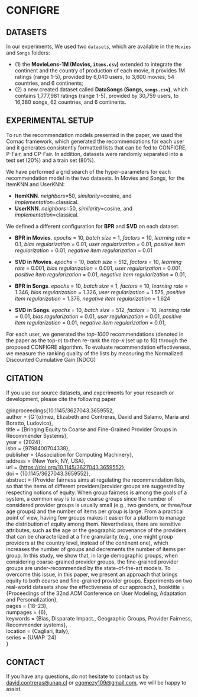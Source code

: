 # CONFIGRE
## DATASETS
In our experiments, We used two ```datasets```, which are available in the ```Movies``` and ```Songs``` folders:
* (1) the **MovieLens-1M (Movies, ```items.csv```)** extended to integrate the continent and the country of production of each movie, it provides 1M ratings (range 1-5), provided by 6,040 users, to 3,600 movies, 54 countries, and 6 continents; 
* (2) a new created dataset called **DataSongs (Songs, ```songs.csv```)**, which contains 1,777,981 ratings (range 1-5), provided by 30,759 users, to 16,380 songs, 62 countries, and 6 continents. 

## EXPERIMENTAL SETUP
To run the recommendation models presented in the paper, we used the Cornac framework, which generated the recommendations for each user and it generates consistently formatted lists that can be fed to CONFIGRE, P-Fair, and CP-Fair. In addition, datasets were randomly separated into a test set (20%) and a train set (80%).

We have performed a grid search of the hyper-parameters for each recommendation model in the two datasets. 
In Movies and Songs, for the ItemKNN and UserKNN:
* **ItemKNN**. *neighbors*=50, *similarity*=cosine, and *implementation*=classical.
* **UserKNN**. *neighbors*=50, *similarity*=cosine, and *implementation*=classical.

We defined a different configuration for **BPR** and **SVD** on each dataset.
* **BPR in Movies**. *epochs* = 10, *batch size* = 1, *factors* = 10, *learning rate* = 0.1, *bias regularization* = 0.01, *user regularization* = 0.01, *positive item regularization* = 0.01, *negative item regularization* = 0.01
* **SVD in Movies**. *epochs* = 10, *batch size* = 512, *factors* = 10, *learning rate* = 0.001, *bias regularization* = 0.001, *user regularization* = 0.001, *positive item regularization* = 0.01, *negative item regularization* = 0.01,

* **BPR in Songs**. *epochs* = 10, *batch size* = 1, *factors* = 10, *learning rate* = 1.346, *bias regularization* = 1.326, *user regularization* = 1.575, *positive item regularization* = 1.376, *negative item regularization* = 1.624
* **SVD in Songs**. *epochs* = 10, *batch size* = 512, *factors* = 10, *learning rate* = 0.01, *bias regularization* = 0.01, *user regularization* = 0.01, *positive item regularization* = 0.01, *negative item regularization* = 0.01,

For each user, we generated the *top-1000* recommendations (denoted in the paper as the top-𝑛) to then re-rank the *top-𝑘* (set up to 10) through the proposed CONFIGRE algorithm.
To evaluate recommendation effectiveness, we measure the ranking quality of the lists by measuring the Normalized Discounted Cumulative Gain (NDCG)

## CITATION
If you use our source datasets, and experiments for your research or development, please cite the following paper

@inproceedings{10.1145/3627043.3659552,  
author = {G\'{o}mez, Elizabeth and Contreras, David and Salamo, Maria and Boratto, Ludovico},  
title = {Bringing Equity to Coarse and Fine-Grained Provider Groups in Recommender Systems},  
year = {2024},  
isbn = {9798400704338},  
publisher = {Association for Computing Machinery},  
address = {New York, NY, USA},  
url = {https://doi.org/10.1145/3627043.3659552},  
doi = {10.1145/3627043.3659552},  
abstract = {Provider fairness aims at regulating the recommendation lists, so that the items of different providers/provider groups are suggested by respecting notions of equity. When group fairness is among the goals of a system, a common way is to use coarse groups since the number of considered provider groups is usually small (e.g., two genders, or three/four age groups) and the number of items per group is large. From a practical point of view, having few groups makes it easier for a platform to manage the distribution of equity among them. Nevertheless, there are sensitive attributes, such as the age or the geographic provenance of the providers that can be characterized at a fine granularity (e.g., one might group providers at the country level, instead of the continent one), which increases the number of groups and decrements the number of items per group. In this study, we show that, in large demographic groups, when considering coarse-grained provider groups, the fine-grained provider groups are under-recommended by the state-of-the-art models. To overcome this issue, in this paper, we present an approach that brings equity to both coarse and fine-grained provider groups. Experiments on two real-world datasets show the effectiveness of our approach.},
booktitle = {Proceedings of the 32nd ACM Conference on User Modeling, Adaptation and Personalization},  
pages = {18–23},  
numpages = {6},  
keywords = {Bias, Disparate Impact., Geographic Groups, Provider Fairness, Recommender systems},  
location = {Cagliari, Italy},  
series = {UMAP '24}  
}

## CONTACT
If you have any questions, do not hesitate to contact us by david.contreras@unap.cl or egomezy109@gmail.com, we will be happy to assist.
